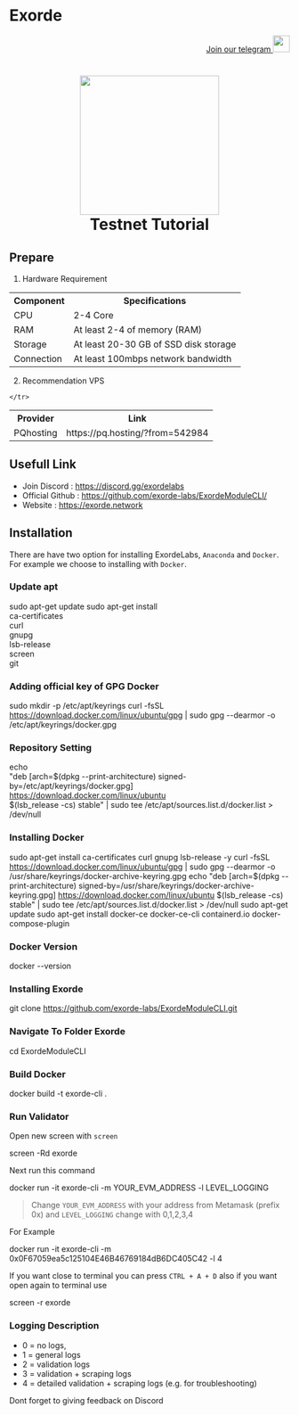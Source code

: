 # Exorde
<p style="font-size:14px" align="right">
<a href="https://t.me/B_FARS" target="_blank">Join our telegram <img src="https://user-images.githubusercontent.com/50621007/183283867-56b4d69f-bc6e-4939-b00a-72aa019d1aea.png" width="30"/></a>
</p>

<h1 align=center><img src="https://uploads-ssl.webflow.com/60aec7ee1888490c4031cbcd/62028bb11f77dff6ed7db9fc_landscape-logo-white.svg" width="250"><br>Testnet Tutorial</h1>

## Prepare
1. Hardware Requirement
  <table>
    <tr>
      <th>Component
      <th>Specifications
    </tr>
    <tr>
      <td>CPU 
      <td> 2-4 Core
    </tr>
    <tr>
      <td>RAM 
      <td>At least 2-4 of memory (RAM)
    </tr>
    <tr>
      <td>Storage
      <td>At least 20-30 GB of SSD disk storage
    </tr>
    <tr>
      <td>Connection
      <td>At least 100mbps network bandwidth
    </tr>
  </table>
  
 2. Recommendation VPS
<table>
    <tr>
      <th>Provider
      <th>Link
    <tr>
      <td>PQhosting 
      <td>https://pq.hosting/?from=542984</td>

    </tr>
</table>

## Usefull Link
- Join Discord : https://discord.gg/exordelabs <br>
- Official Github : https://github.com/exorde-labs/ExordeModuleCLI/ <br>
- Website : https://exorde.network

## Installation
There are have two option for installing ExordeLabs, ``Anaconda`` and ``Docker``. For example we choose to installing with ``Docker``.

### Update apt

sudo apt-get update
sudo apt-get install \
    ca-certificates \
    curl \
    gnupg \
    lsb-release \
    screen \
    git


### Adding official key of GPG Docker

sudo mkdir -p /etc/apt/keyrings
curl -fsSL https://download.docker.com/linux/ubuntu/gpg | sudo gpg --dearmor -o /etc/apt/keyrings/docker.gpg


### Repository Setting


echo \
  "deb [arch=$(dpkg --print-architecture) signed-by=/etc/apt/keyrings/docker.gpg] https://download.docker.com/linux/ubuntu \
  $(lsb_release -cs) stable" | sudo tee /etc/apt/sources.list.d/docker.list > /dev/null


### Installing Docker


sudo apt-get install ca-certificates curl gnupg lsb-release -y
curl -fsSL https://download.docker.com/linux/ubuntu/gpg | sudo gpg --dearmor -o /usr/share/keyrings/docker-archive-keyring.gpg
echo "deb [arch=$(dpkg --print-architecture) signed-by=/usr/share/keyrings/docker-archive-keyring.gpg] https://download.docker.com/linux/ubuntu $(lsb_release -cs) stable" | sudo tee /etc/apt/sources.list.d/docker.list > /dev/null
sudo apt-get update
sudo apt-get install docker-ce docker-ce-cli containerd.io docker-compose-plugin


### Docker Version


docker --version


### Installing Exorde


git clone https://github.com/exorde-labs/ExordeModuleCLI.git


### Navigate To Folder Exorde


cd ExordeModuleCLI


### Build Docker


docker build -t exorde-cli . 


### Run Validator
Open new screen with ``screen``


screen -Rd exorde

Next run this command


docker run -it exorde-cli -m YOUR_EVM_ADDRESS -l LEVEL_LOGGING

> Change ``YOUR_EVM_ADDRESS`` with your address from Metamask (prefix 0x) and ``LEVEL_LOGGING`` change with 0,1,2,3,4 

For Example


docker run -it exorde-cli -m 0x0F67059ea5c125104E46B46769184dB6DC405C42 -l 4

If you want close to terminal you can press ``CTRL + A + D`` also if you want open again to terminal use 


screen -r exorde


### Logging Description

- 0 = no logs,
- 1 = general logs
- 2 = validation logs
- 3 = validation + scraping logs
- 4 = detailed validation + scraping logs (e.g. for troubleshooting)

Dont forget to giving feedback on Discord
